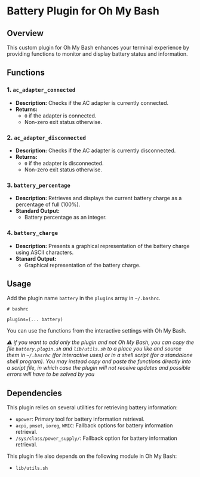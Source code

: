 # Battery Plugin for Oh My Bash

## Overview

This custom plugin for Oh My Bash enhances your terminal experience by providing
functions to monitor and display battery status and information.

## Functions

### 1. `ac_adapter_connected`

-   **Description:** Checks if the AC adapter is currently connected.
-   **Returns:**
    -   `0` if the adapter is connected.
    -   Non-zero exit status otherwise.

### 2. `ac_adapter_disconnected`

-   **Description:** Checks if the AC adapter is currently disconnected.
-   **Returns:**
    -   `0` if the adapter is disconnected.
    -   Non-zero exit status otherwise.

### 3. `battery_percentage`

-   **Description:** Retrieves and displays the current battery charge as a
    percentage of full (100%).
-   **Standard Output:**
    -   Battery percentage as an integer.

### 4. `battery_charge`

-   **Description:** Presents a graphical representation of the battery charge
    using ASCII characters.
-   **Stanard Output:**
    -   Graphical representation of the battery charge.

## Usage

Add the plugin name `battery` in the `plugins` array in `~/.bashrc`.

```shell
# bashrc

plugins=(... battery)
```

You can use the functions from the interactive settings with Oh My Bash.

_⚠️ if you want to add only the plugin and not Oh My Bash, you can copy the file
`battery.plugin.sh` and `lib/utils.sh` to a place you like and source them in
`~/.basrhc` (for interactive uses) or in a shell script (for a standalone shell
program). You may instead copy and paste the functions directly into a script
file, in which case the plugin will not receive updates and possible errors will
have to be solved by you_

## Dependencies

This plugin relies on several utilities for retrieving battery information:

-   `upower`: Primary tool for battery information retrieval.
-   `acpi`, `pmset`, `ioreg`, `WMIC`: Fallback options for battery information
    retrieval.
-   `/sys/class/power_supply/`: Fallback option for battery information
    retrieval.

This plugin file also depends on the following module in Oh My Bash:

-   `lib/utils.sh`
